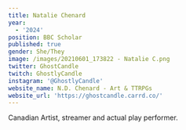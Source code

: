 ```yaml
---
title: Natalie Chenard
year:
  - '2024'
position: BBC Scholar
published: true
gender: She/They
image: /images/20210601_173822 - Natalie C.png
twitter: GhostCandle
twitch: GhostlyCandle
instagram: '@GhostlyCandle'
website_name: N.D. Chenard - Art & TTRPGs
website_url: 'https://ghostcandle.carrd.co/'
---
```


Canadian Artist, streamer and actual play performer.
